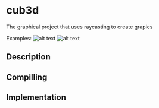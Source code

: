 # cub3d
The graphical project that uses raycasting to create grapics

Examples:
![alt text](https://github.com/mnathali/cub_3d/blob/main/90HWFUSpCEU3Vxn6zwFrhaN0rb9UgBwJfX8CjxWUzP64sRUtBkBaDnJ47_RNIYn9hXbx8MnTc9HZxA7DPQVn0wy6.jpg)
![alt text](https://github.com/mnathali/cub_3d/blob/main/iXIk4PbxukI3w8BeYJp_bIXeLAK6O4Y2wQgCMRXOLoK8kJ5Dty5OwZrcimBLWBOOfjy7hR43oxtfFGBpScjGnZl7.jpg)

## Description

## Compilling

## Implementation
